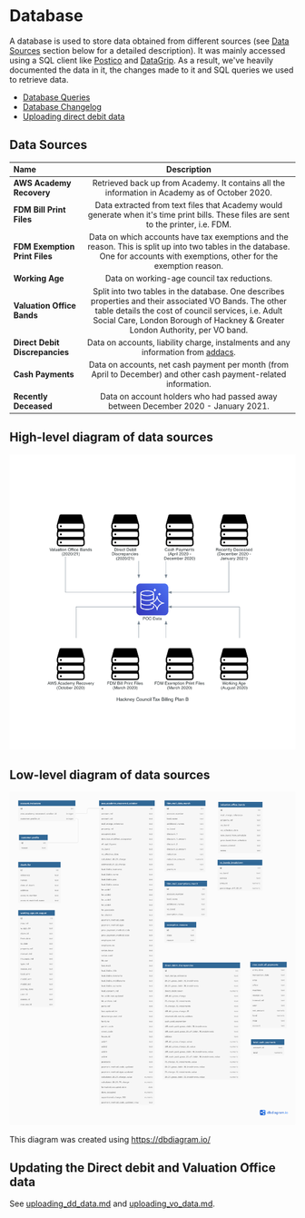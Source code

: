 # Database

A database is used to store data obtained from different sources (see
[Data Sources](#data-sources) section below for a detailed description). It was mainly
accessed using a SQL client like [Postico](https://eggerapps.at/postico/) and
[DataGrip](https://www.jetbrains.com/datagrip/). As a result, we've heavily
documented the data in it, the changes made to it and SQL queries we used to
retrieve data.

- [Database Queries](./database_queries.md)
- [Database Changelog](./database_changelog.md)
- [Uploading direct debit data](./uploading_dd_data.md)

## Data Sources

| Name | Description |
|:-------------|:-------------:|
| **AWS Academy Recovery** | Retrieved back up from Academy. It contains all the information in Academy as of October 2020. |
| **FDM Bill Print Files** | Data extracted from text files that Academy would generate when it's time print bills. These files are sent to the printer, i.e. FDM. |
| **FDM Exemption Print Files** | Data on which accounts have tax exemptions and the reason. This is split up into two tables in the database. One for accounts with exemptions, other for the exemption reason. |
| **Working Age** | Data on working-age council tax reductions. |
| **Valuation Office Bands** | Split into two tables in the database. One describes properties and their associated VO Bands. The other table details the cost of council services, i.e. Adult Social Care, London Borough of Hackney & Greater London Authority, per VO band. |
| **Direct Debit Discrepancies** | Data on accounts, liability charge, instalments and any information from [addacs](https://www.bacs.co.uk/Services/bacsschemes/directdebit/services/pages/addacs.aspx). |
| **Cash Payments** | Data on accounts, net cash payment per month (from April to December) and other cash payment-related information. |
| **Recently Deceased** | Data on account holders who had passed away between December 2020 - January 2021. |

## High-level diagram of data sources

![High-level diagram of database sources](../diagrams/high_level_diagram.png)

## Low-level diagram of data sources

![Low-level diagram of database sources](../diagrams/low_level_diagram.png)

This diagram was created using <https://dbdiagram.io/>

## Updating the Direct debit and Valuation Office data

See [uploading_dd_data.md](uploading_dd_data.md) and [uploading_vo_data.md](uploading_vo_data.md).

